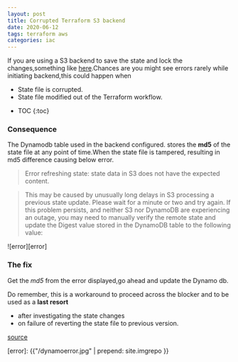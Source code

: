 ```yaml
---
layout: post
title: Corrupted Terraform S3 backend
date: 2020-06-12
tags: terraform aws
categories: iac
---
```


If you are using a S3 backend to save the state and lock the changes,something like [here](https://iam-j.github.io/iac/terraform-backend-with/).Chances are you might see errors rarely while initiating backend,this could happen when

- State file is corrupted.
- State file modified out of the Terraform workflow.

* TOC 
{:toc}


### Consequence

The Dynamodb table used in the backend configured. stores the **md5** of the state file at any point of time.When the state file is tampered, resulting in md5 difference causing below error.

>Error refreshing state: state data in S3 does not have the expected content.

>This may be caused by unusually long delays in S3 processing a previous state
update. Please wait for a minute or two and try again. If this problem
persists, and neither S3 nor DynamoDB are experiencing an outage, you may need
to manually verify the remote state and update the Digest value stored in the
DynamoDB table to the following value:


![error][error]


### The fix

Get the *md5* from the error displayed,go ahead and update the Dynamo db.

Do remember, this is a workaround to proceed across the blocker and to be used as a **last resort**

- after investigating the state changes
- on failure of reverting the state file to previous version.


[source](https://github.com/hashicorp/terraform/issues/15380#issuecomment-310800265)

[error]: {{"/dynamoerror.jpg" | prepend: site.imgrepo }}
